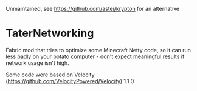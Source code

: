 Unmaintained, see https://github.com/astei/krypton for an alternative

# TaterNetworking

Fabric mod that tries to optimize some Minecraft Netty code, so it can run less badly on your potato computer - don't expect meaningful results if network usage isn't high.

Some code were based on Velocity (https://github.com/VelocityPowered/Velocity) 1.1.0
